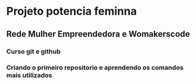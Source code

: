 # Projeto potencia feminna 

## Rede Mulher Empreendedora e Womakerscode

### Curso git e github 

### Criando o primeiro repositorio e aprendendo os comandos mais utilizados
